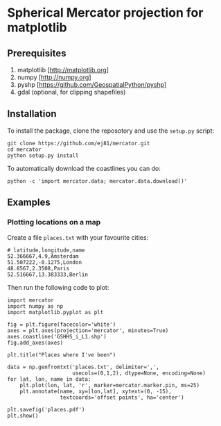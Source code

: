 # Spherical Mercator projection for matplotlib

## Prerequisites
1. matplotlib [http://matplotlib.org]
2. numpy [http://numpy.org]
3. pyshp [https://github.com/GeospatialPython/pyshp]
4. gdal (optional, for clipping shapefiles)

## Installation
To install the package, clone the reposotory and use the ```setup.py``` script:

```
git clone https://github.com/ej81/mercator.git
cd mercator
python setup.py install
```

To automatically download the coastlines you can do:
```
python -c 'import mercator.data; mercator.data.download()'
```

## Examples

### Plotting locations on a map
Create a file ```places.txt``` with your favourite cities:
```
# latitude,longitude,name
52.366667,4.9,Amsterdam
51.507222,-0.1275,London
48.8567,2.3508,Paris
52.516667,13.383333,Berlin
```
Then run the following code to plot:
```
import mercator
import numpy as np
import matplotlib.pyplot as plt

fig = plt.figure(facecolor='white')
axes = plt.axes(projection='mercator', minutes=True)
axes.coastline('GSHHS_i_L1.shp')
fig.add_axes(axes)

plt.title("Places where I've been")

data = np.genfromtxt('places.txt', delimiter=',',
                     usecols=(0,1,2), dtype=None, encoding=None)
for lat, lon, name in data:
    plt.plot(lon, lat, 'r', marker=mercator.marker.pin, ms=25)
    plt.annotate(name, xy=[lon,lat], xytext=(0, -15),
                 textcoords='offset points', ha='center')

plt.savefig('places.pdf')
plt.show()
```


